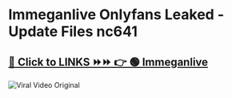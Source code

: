 
 # Immeganlive Onlyfans Leaked - Update Files nc641

## <h2><a href="https://clipsfans.com/Immeganlive&ref=git">🔗 Click to LINKS ⏩⏩ 👉 🟢 Immeganlive </a></h2>

<a href="https://clipsfans.com/Immeganlive&ref=git" rel="nofollow" data-target="animated-image.originalLink"><img src="https://i.ibb.co.com/xMMVF88/686577567.gif" alt="Viral Video Original" style="max-width: 100%; display: inline-block;" data-target="animated-image.originalImage"></a>

